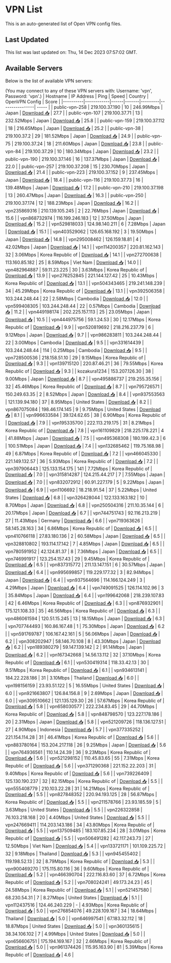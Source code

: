 # VPN List

This is an auto-generated list of Open VPN config files.

## Last Updated

This list was last updated on: Thu, 14 Dec 2023 07:57:02 GMT.

## Available Servers

Below is the list of available VPN servers:

(You may connect to any of these VPN servers with: Username: 'vpn', Password: 'vpn'.)
| Hostname | IP Address | Ping | Speed | Country | OpenVPN Config | Score |
|----------|------------|------|-------|---------|----------------| ----- |
| public-vpn-258 | 219.100.37.190 | 10 | 246.99Mbps | Japan | [Download 📥](./configs/server_0_JP.ovpn) | 27.7 |
| public-vpn-107 | 219.100.37.71 | 13 | 232.52Mbps | Japan | [Download 📥](./configs/server_1_JP.ovpn) | 25.8 |
| public-vpn-159 | 219.100.37.112 | 18 | 216.65Mbps | Japan | [Download 📥](./configs/server_2_JP.ovpn) | 25.2 |
| public-vpn-38 | 219.100.37.2 | 29 | 181.52Mbps | Japan | [Download 📥](./configs/server_3_JP.ovpn) | 24.9 |
| public-vpn-75 | 219.100.37.24 | 18 | 211.60Mbps | Japan | [Download 📥](./configs/server_4_JP.ovpn) | 23.8 |
| public-vpn-84 | 219.100.37.29 | 10 | 180.34Mbps | Japan | [Download 📥](./configs/server_5_JP.ovpn) | 23.2 |
| public-vpn-190 | 219.100.37.146 | 16 | 137.37Mbps | Japan | [Download 📥](./configs/server_6_JP.ovpn) | 22.0 |
| public-vpn-257 | 219.100.37.208 | 15 | 230.70Mbps | Japan | [Download 📥](./configs/server_7_JP.ovpn) | 21.4 |
| public-vpn-223 | 219.100.37.152 | 9 | 237.45Mbps | Japan | [Download 📥](./configs/server_8_JP.ovpn) | 18.4 |
| public-vpn-116 | 219.100.37.73 | 16 | 139.48Mbps | Japan | [Download 📥](./configs/server_9_JP.ovpn) | 17.2 |
| public-vpn-210 | 219.100.37.198 | 13 | 260.47Mbps | Japan | [Download 📥](./configs/server_10_JP.ovpn) | 16.3 |
| public-vpn-250 | 219.100.37.174 | 12 | 188.23Mbps | Japan | [Download 📥](./configs/server_11_JP.ovpn) | 16.2 |
| vpn235869316 | 210.139.105.245 | 2 | 22.76Mbps | Japan | [Download 📥](./configs/server_12_JP.ovpn) | 15.6 |
| vpn868732974 | 116.199.246.183 | 12 | 37.50Mbps | Japan | [Download 📥](./configs/server_13_JP.ovpn) | 15.2 |
| vpn529818033 | 124.98.140.211 | 6 | 7.28Mbps | Japan | [Download 📥](./configs/server_14_JP.ovpn) | 15.1 |
| vpn403529062 | 126.65.168.192 | 3 | 19.50Mbps | Japan | [Download 📥](./configs/server_15_JP.ovpn) | 14.8 |
| vpn295008462 | 126.159.18.81 | 4 | 42.02Mbps | Japan | [Download 📥](./configs/server_16_JP.ovpn) | 14.1 |
| vpn114200357 | 220.81.162.143 | 32 | 3.06Mbps | Korea Republic of | [Download 📥](./configs/server_17_KR.ovpn) | 14.1 |
| vpn272700638 | 113.160.85.182 | 25 | 8.59Mbps | Viet Nam | [Download 📥](./configs/server_18_VN.ovpn) | 14.0 |
| vpn482964887 | 59.11.23.225 | 30 | 3.63Mbps | Korea Republic of | [Download 📥](./configs/server_19_KR.ovpn) | 13.9 |
| vpn276252845 | 221.144.127.42 | 25 | 10.43Mbps | Korea Republic of | [Download 📥](./configs/server_20_KR.ovpn) | 13.1 |
| vpn504343465 | 219.241.148.239 | 34 | 45.29Mbps | Korea Republic of | [Download 📥](./configs/server_21_KR.ovpn) | 13.1 |
| vpn392506358 | 103.244.248.44 | 22 | 2.58Mbps | Cambodia | [Download 📥](./configs/server_22_KH.ovpn) | 12.0 |
| vpn599408305 | 103.244.248.44 | 22 | 0.57Mbps | Cambodia | [Download 📥](./configs/server_23_KH.ovpn) | 11.2 |
| vpn449198174 | 202.225.157.113 | 25 | 23.05Mbps | Japan | [Download 📥](./configs/server_24_JP.ovpn) | 10.5 |
| vpn444975756 | 59.1.24.53 | 30 | 12.17Mbps | Korea Republic of | [Download 📥](./configs/server_25_KR.ovpn) | 9.9 |
| vpn520819692 | 218.216.237.79 | 6 | 9.12Mbps | Japan | [Download 📥](./configs/server_26_JP.ovpn) | 9.7 |
| vpn986283811 | 103.244.248.44 | 22 | 3.00Mbps | Cambodia | [Download 📥](./configs/server_27_KH.ovpn) | 9.5 |
| vpn331614439 | 103.244.248.44 | 114 | 0.25Mbps | Cambodia | [Download 📥](./configs/server_28_KH.ovpn) | 9.5 |
| vpn728500536 | 218.158.51.10 | 29 | 9.15Mbps | Korea Republic of | [Download 📥](./configs/server_29_KR.ovpn) | 9.3 |
| vpn139715120 | 220.87.46.21 | 36 | 79.55Mbps | Korea Republic of | [Download 📥](./configs/server_30_KR.ovpn) | 9.3 |
| kozakura1234 | 153.207.126.30 | 38 | 9.00Mbps | Japan | [Download 📥](./configs/server_31_JP.ovpn) | 8.7 |
| vpn495886737 | 219.255.35.156 | 32 | 45.46Mbps | Korea Republic of | [Download 📥](./configs/server_32_KR.ovpn) | 8.7 |
| vpn795726571 | 150.249.63.35 | 2 | 8.52Mbps | Japan | [Download 📥](./configs/server_33_JP.ovpn) | 8.4 |
| vpn937553563 | 121.139.94.180 | 37 | 8.95Mbps | United States | [Download 📥](./configs/server_34_US.ovpn) | 8.2 |
| vpn867075084 | 198.46.174.145 | 9 | 9.75Mbps | United States | [Download 📥](./configs/server_35_US.ovpn) | 8.1 |
| vpn996633584 | 39.124.62.65 | 38 | 6.90Mbps | Korea Republic of | [Download 📥](./configs/server_36_KR.ovpn) | 7.9 |
| vpn195335700 | 222.113.219.175 | 31 | 8.21Mbps | Korea Republic of | [Download 📥](./configs/server_37_KR.ovpn) | 7.8 |
| vpn161109829 | 218.225.178.221 | 4 | 41.88Mbps | Japan | [Download 📥](./configs/server_38_JP.ovpn) | 7.5 |
| vpn495368308 | 180.199.42.3 | 6 | 100.51Mbps | Japan | [Download 📥](./configs/server_39_JP.ovpn) | 7.4 |
| vpn132685462 | 119.75.168.98 | 49 | 6.87Mbps | Korea Republic of | [Download 📥](./configs/server_40_KR.ovpn) | 7.2 |
| vpn466045330 | 221.149.132.57 | 36 | 5.93Mbps | Korea Republic of | [Download 📥](./configs/server_41_KR.ovpn) | 7.2 |
| vpn397906443 | 125.133.154.175 | 141 | 7.72Mbps | Korea Republic of | [Download 📥](./configs/server_42_KR.ovpn) | 7.0 |
| vpn315814287 | 124.215.44.217 | 7 | 7.55Mbps | Japan | [Download 📥](./configs/server_43_JP.ovpn) | 7.0 |
| vpn832072912 | 60.91.227.179 | 5 | 9.22Mbps | Japan | [Download 📥](./configs/server_44_JP.ovpn) | 6.9 |
| vpn1106692 | 18.218.91.54 | 37 | 5.22Mbps | United States | [Download 📥](./configs/server_45_US.ovpn) | 6.8 |
| vpn326428044 | 122.133.163.182 | 10 | 8.70Mbps | Japan | [Download 📥](./configs/server_46_JP.ovpn) | 6.8 |
| vpn250504316 | 211.10.35.144 | 6 | 20.17Mbps | Japan | [Download 📥](./configs/server_47_JP.ovpn) | 6.7 |
| vpn744751743 | 92.116.213.219 | 27 | 11.43Mbps | Germany | [Download 📥](./configs/server_48_DE.ovpn) | 6.6 |
| vpn719363626 | 58.145.28.163 | 34 | 6.86Mbps | Korea Republic of | [Download 📥](./configs/server_49_KR.ovpn) | 6.5 |
| vpn410766118 | 27.83.180.136 | 2 | 60.58Mbps | Japan | [Download 📥](./configs/server_50_JP.ovpn) | 6.5 |
| vpn328810802 | 193.114.17.142 | 7 | 4.85Mbps | Japan | [Download 📥](./configs/server_51_JP.ovpn) | 6.5 |
| vpn780591952 | 42.124.81.37 | 8 | 7.36Mbps | Japan | [Download 📥](./configs/server_52_JP.ovpn) | 6.5 |
| vpn746991917 | 123.254.157.43 | 29 | 9.45Mbps | Korea Republic of | [Download 📥](./configs/server_53_KR.ovpn) | 6.5 |
| vpn837315772 | 211.13.147.151 | 6 | 30.57Mbps | Japan | [Download 📥](./configs/server_54_JP.ovpn) | 6.4 |
| vpn995699857 | 119.229.177.32 | 3 | 82.94Mbps | Japan | [Download 📥](./configs/server_55_JP.ovpn) | 6.4 |
| vpn937564696 | 114.166.124.249 | 3 | 4.29Mbps | Japan | [Download 📥](./configs/server_56_JP.ovpn) | 6.4 |
| vpn749091525 | 126.114.102.96 | 3 | 35.84Mbps | Japan | [Download 📥](./configs/server_57_JP.ovpn) | 6.4 |
| vpn199642068 | 218.239.107.83 | 42 | 6.46Mbps | Korea Republic of | [Download 📥](./configs/server_58_KR.ovpn) | 6.3 |
| vpn876932901 | 175.121.108.33 | 35 | 46.56Mbps | Korea Republic of | [Download 📥](./configs/server_59_KR.ovpn) | 6.3 |
| vpn486061594 | 120.51.15.245 | 13 | 18.15Mbps | Japan | [Download 📥](./configs/server_60_JP.ovpn) | 6.3 |
| vpn707744493 | 160.86.167.48 | 1 | 75.30Mbps | Japan | [Download 📥](./configs/server_61_JP.ovpn) | 6.2 |
| vpn591769787 | 106.167.42.161 | 5 | 56.06Mbps | Japan | [Download 📥](./configs/server_62_JP.ovpn) | 6.2 |
| vpn308202947 | 58.146.70.108 | 8 | 43.30Mbps | Japan | [Download 📥](./configs/server_63_JP.ovpn) | 6.2 |
| vpn189380279 | 59.147.139.142 | 2 | 91.14Mbps | Japan | [Download 📥](./configs/server_64_JP.ovpn) | 6.2 |
| vpn167342668 | 14.56.13.112 | 32 | 37.10Mbps | Korea Republic of | [Download 📥](./configs/server_65_KR.ovpn) | 6.1 |
| vpn530419314 | 118.33.42.13 | 30 | 9.51Mbps | Korea Republic of | [Download 📥](./configs/server_66_KR.ovpn) | 6.1 |
| vpn934613141 | 184.22.228.186 | 31 | 3.10Mbps | Thailand | [Download 📥](./configs/server_67_TH.ovpn) | 6.0 |
| vpn198156159 | 23.93.51.122 | 5 | 16.55Mbps | United States | [Download 📥](./configs/server_68_US.ovpn) | 6.0 |
| vpn921663807 | 126.84.156.8 | 9 | 2.69Mbps | Japan | [Download 📥](./configs/server_69_JP.ovpn) | 6.0 |
| vpn309510662 | 121.135.129.30 | 26 | 57.67Mbps | Korea Republic of | [Download 📥](./configs/server_70_KR.ovpn) | 5.8 |
| vpn658030577 | 222.234.83.45 | 29 | 44.70Mbps | Korea Republic of | [Download 📥](./configs/server_71_KR.ovpn) | 5.8 |
| vpn848798570 | 123.227.178.186 | 20 | 2.31Mbps | Japan | [Download 📥](./configs/server_72_JP.ovpn) | 5.8 |
| vpn521209726 | 118.136.127.51 | 27 | 4.90Mbps | Indonesia | [Download 📥](./configs/server_73_ID.ovpn) | 5.7 |
| vpn377335252 | 221.154.114.28 | 31 | 46.41Mbps | Korea Republic of | [Download 📥](./configs/server_74_KR.ovpn) | 5.6 |
| vpn883780164 | 153.204.217.118 | 26 | 9.25Mbps | Japan | [Download 📥](./configs/server_75_JP.ovpn) | 5.6 |
| vpn764936561 | 110.14.24.39 | 36 | 9.23Mbps | Korea Republic of | [Download 📥](./configs/server_76_KR.ovpn) | 5.6 |
| vpn521298152 | 110.45.83.65 | 55 | 7.31Mbps | Korea Republic of | [Download 📥](./configs/server_77_KR.ovpn) | 5.6 |
| vpn371290368 | 221.152.22.203 | 31 | 9.40Mbps | Korea Republic of | [Download 📥](./configs/server_78_KR.ovpn) | 5.6 |
| vpn739226409 | 125.130.190.237 | 32 | 82.15Mbps | Korea Republic of | [Download 📥](./configs/server_79_KR.ovpn) | 5.5 |
| vpn555408779 | 210.103.22.28 | 31 | 14.21Mbps | Korea Republic of | [Download 📥](./configs/server_80_KR.ovpn) | 5.5 |
| vpn827848352 | 220.94.193.125 | 28 | 56.87Mbps | Korea Republic of | [Download 📥](./configs/server_81_KR.ovpn) | 5.5 |
| vpn211578766 | 23.93.185.59 | 5 | 3.63Mbps | United States | [Download 📥](./configs/server_82_US.ovpn) | 5.5 |
| vpn226322858 | 76.103.218.168 | 20 | 4.40Mbps | United States | [Download 📥](./configs/server_83_US.ovpn) | 5.5 |
| vpn247669411 | 114.203.143.186 | 34 | 43.80Mbps | Korea Republic of | [Download 📥](./configs/server_84_KR.ovpn) | 5.5 |
| vpn137509485 | 183.107.85.234 | 28 | 3.01Mbps | Korea Republic of | [Download 📥](./configs/server_85_KR.ovpn) | 5.5 |
| vpn506491282 | 42.117.243.73 | 27 | 12.50Mbps | Viet Nam | [Download 📥](./configs/server_86_VN.ovpn) | 5.4 |
| vpn133721171 | 101.109.225.72 | 32 | 9.18Mbps | Thailand | [Download 📥](./configs/server_87_TH.ovpn) | 5.3 |
| vpn945455402 | 119.198.52.13 | 32 | 8.79Mbps | Korea Republic of | [Download 📥](./configs/server_88_KR.ovpn) | 5.3 |
| vpn900469270 | 175.115.80.116 | 36 | 9.60Mbps | Korea Republic of | [Download 📥](./configs/server_89_KR.ovpn) | 5.2 |
| vpn466390704 | 222.116.83.60 | 37 | 6.72Mbps | Korea Republic of | [Download 📥](./configs/server_90_KR.ovpn) | 5.2 |
| vpn708024241 | 49.173.24.23 | 45 | 24.58Mbps | Korea Republic of | [Download 📥](./configs/server_91_KR.ovpn) | 5.1 |
| vpn521457580 | 68.230.54.31 | 7 | 8.27Mbps | United States | [Download 📥](./configs/server_92_US.ovpn) | 5.1 |
| vpn112437516 | 124.46.240.229 | - | 4.93Mbps | Korea Republic of | [Download 📥](./configs/server_93_KR.ovpn) | 5.0 |
| vpn276854076 | 49.228.109.167 | 34 | 18.64Mbps | Thailand | [Download 📥](./configs/server_94_TH.ovpn) | 5.0 |
| vpn646997541 | 67.183.32.112 | 18 | 18.87Mbps | United States | [Download 📥](./configs/server_95_US.ovpn) | 5.0 |
| vpn360135615 | 38.34.106.102 | 7 | 4.99Mbps | United States | [Download 📥](./configs/server_96_US.ovpn) | 5.0 |
| vpn656606751 | 175.194.169.167 | 32 | 2.66Mbps | Korea Republic of | [Download 📥](./configs/server_97_KR.ovpn) | 5.0 |
| vpn961374426 | 115.95.163.90 | 81 | 5.39Mbps | Korea Republic of | [Download 📥](./configs/server_98_KR.ovpn) | 4.6 |
